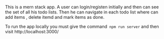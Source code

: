 This is a mern stack app. A user can login/registen initially and then can see the set of all his todo lists. Then he can navigate in each todo list where can add items , delete itemd and mark items as done.

To run the app locally you must give the command` npm run server` and then visit http://localhost:3000/
